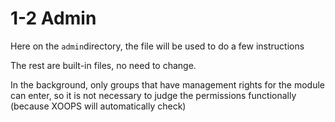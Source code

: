 # 1-2 Admin

Here on the `admin`directory, the file will be used to do a few instructions

The rest are built-in files, no need to change.

In the background, only groups that have management rights for the module can enter, so it is not necessary to judge the permissions functionally \(because XOOPS will automatically check\)

